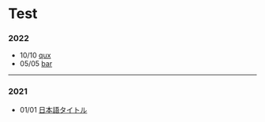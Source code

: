 # Test

### 2022

- 10/10 [qux](localhost)
- 05/05 [bar](localhost)

---

### 2021

- 01/01 [日本語タイトル](/2021/01/01/foo.html)
